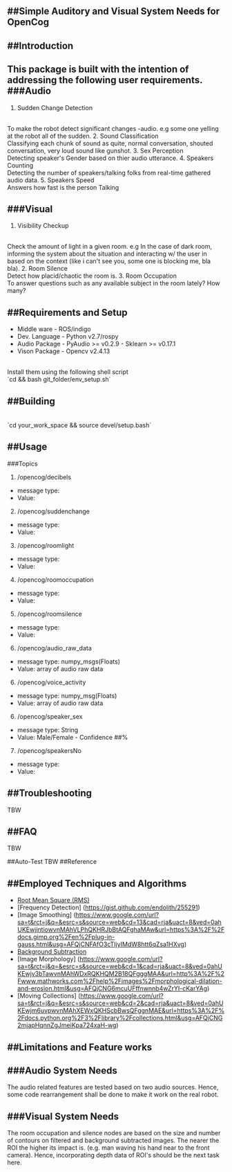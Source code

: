 ##Simple Auditory and  Visual System Needs for OpenCog
------------

##Introduction
------------
  This package is built with the intention of addressing the following user requirements.
###Audio
------------
1. Sudden Change Detection
</br>
  To make the robot detect significant changes -audio. e.g some one yelling at the robot  all of the sudden.
2. Sound Classification
</br>
  Classifying each chunk of sound as quite, normal conversation, shouted conversation, very loud sound like gunshot.
3. Sex Perception
</br>
  Detecting speaker's Gender based on thier audio utterance.
4. Speakers Counting
</br>
  Detecting the number of speakers/talking folks from real-time gathered audio data.
5. Speakers Speed
</br>
  Answers how fast is the person Talking
</br>

###Visual
------------
1. Visibility Checkup
</br>
  Check the amount of light in a given room. e.g In the case of dark room, informing the system about the situation and interacting w/ the user in based on the context (like i can't see you, some one is blocking me, bla bla).
2. Room Silence
</br>
  Detect how placid/chaotic the room is.
3. Room Occupation
</br>
  To answer questions such as any available subject in the room lately? How many?

##Requirements and Setup
------------
 - Middle ware     - ROS/indigo
 - Dev. Language   - Python v2.7/rospy
 - Audio Package   - PyAudio >= v0.2.9
                   - Sklearn >= v0.17.1
 - Vison Package   - Opencv v2.4.13
</br> 
Install them using the following shell script
</br> 
  `cd && bash git_folder/env_setup.sh`
</br>

##Building
------------ 
</br>
 `cd your_work_space &&  source devel/setup.bash`

##Usage
------------

###Topics 
1. /opencog/decibels
  - message type:
  - Value:
2. /opencog/suddenchange
  - message type: 
  - Value:
3. /opencog/roomlight
  - message type:
  - Value:
4. /opencog/roomoccupation
  - message type:
  - Value:
5. /opencog/roomsilence
  - message type:
  - Value:
6. /opencog/audio_raw_data
  - message type: numpy_msgs(Floats)
  - Value: array of audio raw data
6. /opencog/voice_activity
  - message type: numpy_msg(Floats)
  - Value: array of audio raw data
6. /opencog/speaker_sex
  - message type: String
  - Value: Male/Female - Confidence ##%
7. /opencog/speakersNo
  - message type:
  - Value:

##Troubleshooting
------------
  TBW

##FAQ
------------
  TBW
</br>

##Auto-Test
  TBW
##Reference

##Employed Techniques and Algorithms
------------
- [Root Mean Square (RMS)](http://www.gaussianwaves.com/2015/07/significance-of-rms-root-mean-square-value/)
- [Frequency Detection] (https://gist.github.com/endolith/255291) 
- [Image Smoothing] (https://www.google.com/url?sa=t&rct=j&q=&esrc=s&source=web&cd=13&cad=rja&uact=8&ved=0ahUKEwjintiowvnMAhVLPhQKHRJbBtAQFghaMAw&url=https%3A%2F%2Fdocs.gimp.org%2Fen%2Fplug-in-gauss.html&usg=AFQjCNFAfO3cTIjyIMdW8htt6qZsa1HXvg)
- [Background Subtraction](http://docs.opencv.org/2.4/doc/tutorials/imgproc/threshold/threshold.html)
- [Image Morphology] (https://www.google.com/url?sa=t&rct=j&q=&esrc=s&source=web&cd=1&cad=rja&uact=8&ved=0ahUKEwjv3bTawvnMAhWDxRQKHQM2B18QFgggMAA&url=http%3A%2F%2Fwww.mathworks.com%2Fhelp%2Fimages%2Fmorphological-dilation-and-erosion.html&usg=AFQjCNG6mcuUFffnwnnb4wZrYI-cKarYAg)
- [Moving Collections] (https://www.google.com/url?sa=t&rct=j&q=&esrc=s&source=web&cd=2&cad=rja&uact=8&ved=0ahUKEwjm6uvpwvnMAhXEWxQKHScbBwsQFggnMAE&url=https%3A%2F%2Fdocs.python.org%2F3%2Flibrary%2Fcollections.html&usg=AFQjCNG2mjapHqnnZgJmeiKpa724xaH-wg)

##Limitations and Feature works
------------

###Audio System Needs
------------
 The audio related features are tested based on two audio sources. Hence, some code rearrangement shall be done to make it work on the real robot.

###Visual System Needs
------------
 The room occupation and silence nodes are based on the size and number of contours on filtered and background subtracted images. The nearer the ROI the higher its impact is. (e.g. man waving his hand near to the front camera). Hence, incorporating depth data of ROI's should be the next task here.
